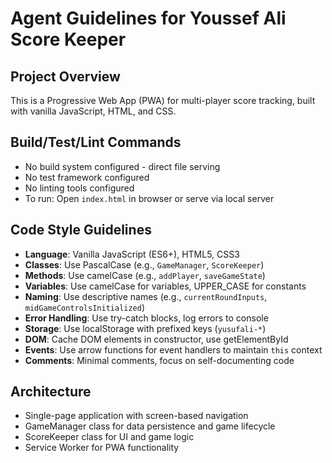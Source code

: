 # Agent Guidelines for Youssef Ali Score Keeper

## Project Overview
This is a Progressive Web App (PWA) for multi-player score tracking, built with vanilla JavaScript, HTML, and CSS.

## Build/Test/Lint Commands
- No build system configured - direct file serving
- No test framework configured
- No linting tools configured
- To run: Open `index.html` in browser or serve via local server

## Code Style Guidelines
- **Language**: Vanilla JavaScript (ES6+), HTML5, CSS3
- **Classes**: Use PascalCase (e.g., `GameManager`, `ScoreKeeper`)
- **Methods**: Use camelCase (e.g., `addPlayer`, `saveGameState`)
- **Variables**: Use camelCase for variables, UPPER_CASE for constants
- **Naming**: Use descriptive names (e.g., `currentRoundInputs`, `midGameControlsInitialized`)
- **Error Handling**: Use try-catch blocks, log errors to console
- **Storage**: Use localStorage with prefixed keys (`yusufali-*`)
- **DOM**: Cache DOM elements in constructor, use getElementById
- **Events**: Use arrow functions for event handlers to maintain `this` context
- **Comments**: Minimal comments, focus on self-documenting code

## Architecture
- Single-page application with screen-based navigation
- GameManager class for data persistence and game lifecycle
- ScoreKeeper class for UI and game logic
- Service Worker for PWA functionality